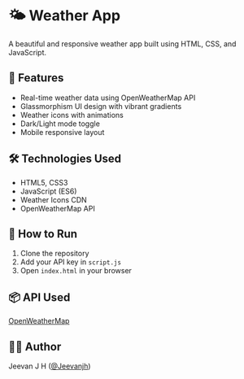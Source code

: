 # 🌤️ Weather App

A beautiful and responsive weather app built using HTML, CSS, and JavaScript.

## 🚀 Features
- Real-time weather data using OpenWeatherMap API
- Glassmorphism UI design with vibrant gradients
- Weather icons with animations
- Dark/Light mode toggle
- Mobile responsive layout

## 🛠️ Technologies Used
- HTML5, CSS3
- JavaScript (ES6)
- Weather Icons CDN
- OpenWeatherMap API

## 🔧 How to Run
1. Clone the repository
2. Add your API key in `script.js`
3. Open `index.html` in your browser

## 📦 API Used
[OpenWeatherMap](https://openweathermap.org/api)

## 🧑‍💻 Author
Jeevan J H ([@Jeevanjh](https://github.com/Jeevanjh))

